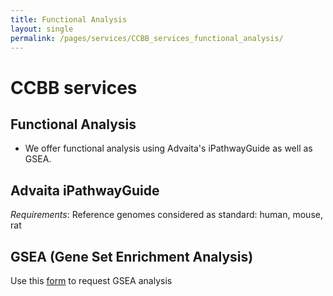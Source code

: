 ```yaml
---
title: Functional Analysis
layout: single
permalink: /pages/services/CCBB_services_functional_analysis/
---
```


# CCBB services

## Functional Analysis

* We offer functional analysis using Advaita's iPathwayGuide as well as GSEA.


## Advaita iPathwayGuide

*Requirements*:
Reference genomes considered as standard: human, mouse, rat

## GSEA (Gene Set Enrichment Analysis) 

Use this [form](https://docs.google.com/forms/d/1eUos4nvPuahBiz65t2YHCKOz8URDepr0a0BkV7d8ES8/edit)  to request GSEA analysis 








